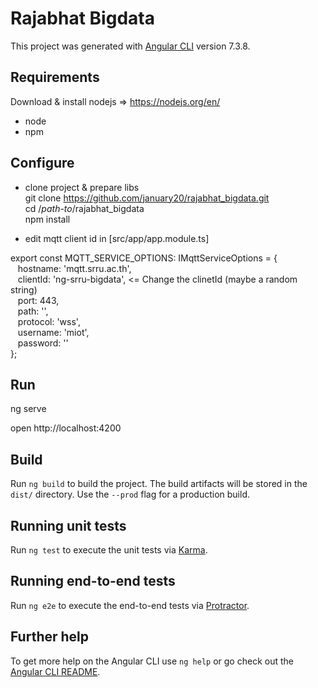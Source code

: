 # Rajabhat Bigdata

This project was generated with [Angular CLI](https://github.com/angular/angular-cli) version 7.3.8.

## Requirements  

Download & install nodejs => https://nodejs.org/en/ 
 - node 
 - npm 

## Configure 
 - clone project & prepare libs <br>
 git clone https://github.com/january20/rajabhat_bigdata.git <br>
 cd /_path-to_/rajabhat_bigdata <br>
 npm install 

- edit mqtt client id  in [src/app/app.module.ts] 

export const MQTT_SERVICE_OPTIONS: IMqttServiceOptions = {<br>
&nbsp;&nbsp;&nbsp;hostname: 'mqtt.srru.ac.th',<br>
&nbsp;&nbsp;&nbsp;clientId: 'ng-srru-bigdata',  <= Change the clinetId (maybe a random string) <br>
&nbsp;&nbsp;&nbsp;port: 443,<br>
&nbsp;&nbsp;&nbsp;path: '',<br>
&nbsp;&nbsp;&nbsp;protocol: 'wss',<br>
&nbsp;&nbsp;&nbsp;username: 'miot',<br>
&nbsp;&nbsp;&nbsp;password: '<passowrd>'<br>
};



## Run  

ng serve 

open http://localhost:4200 

## Build

Run `ng build` to build the project. The build artifacts will be stored in the `dist/` directory. Use the `--prod` flag for a production build.

## Running unit tests

Run `ng test` to execute the unit tests via [Karma](https://karma-runner.github.io).

## Running end-to-end tests

Run `ng e2e` to execute the end-to-end tests via [Protractor](http://www.protractortest.org/).

## Further help

To get more help on the Angular CLI use `ng help` or go check out the [Angular CLI README](https://github.com/angular/angular-cli/blob/master/README.md).
